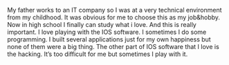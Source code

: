 My father works to an IT company so I was at a very technical environment from my childhood. It was obvious for me to choose this as my job&hobby. Now in high school I finally can study what i love. And this is really important. I love playing with the IOS software. I sometimes I do some programming. I built several applications just for my own happiness but none of them were a big thing. The other part of IOS software that I love is the hacking. It’s too difficult for me but sometimes I play with it.
